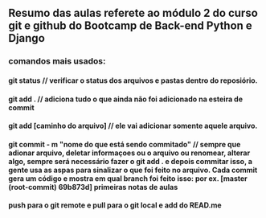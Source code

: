 ## Resumo das aulas referete ao módulo 2 do curso git e github do Bootcamp de Back-end Python e Django

### comandos mais usados:
#### git status // verificar o status dos arquivos e pastas dentro do reposiório.
#### git add . // adiciona tudo o que ainda não foi adicionado na esteira de commit
#### git add [caminho do arquivo] // ele vai adicionar somente aquele arquivo.

#### git commit - m "nome do que está sendo commitado" // sempre que adionar arquivo, deletar informaçoes ou o arquivo ou renomear, alterar algo, sempre será necessário fazer o git add . e depois commitar isso, a gente usa as aspas para sinalizar o que foi feito no arquivo. Cada commit gera um código e mostra em qual branch foi feito isso: por ex. [master (root-commit) 69b873d] primeiras notas de aulas

#### push para o git remote e pull para o git local e add do READ.me



